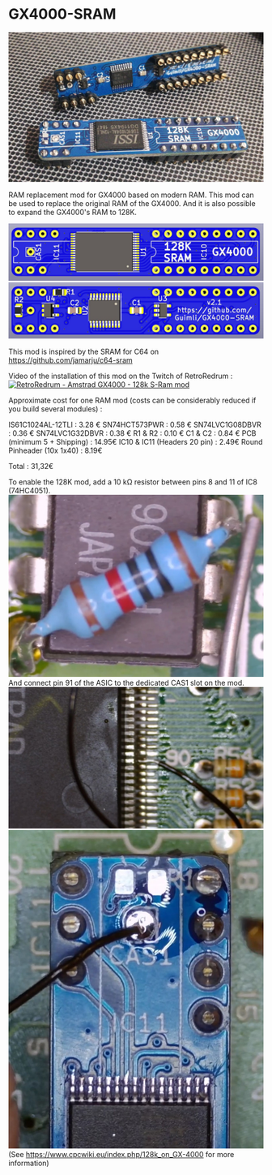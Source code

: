# GX4000-SRAM

![Image01](https://github.com/Guimli/GX4000-SRAM/raw/main/Images/Photo-01.jpg)

RAM replacement mod for GX4000 based on modern RAM. This mod can be used to replace the original RAM of the GX4000. And it is also possible to expand the GX4000's RAM to 128K.

![Image01](https://github.com/Guimli/GX4000-SRAM/raw/main/Images/GX4000-SRAM-128K-v2.1-Top.jpg)
![Image01](https://github.com/Guimli/GX4000-SRAM/raw/main/Images/GX4000-SRAM-128K-v2.1-Bottom.jpg)

This mod is inspired by the SRAM for C64 on https://github.com/jamarju/c64-sram

Video of the installation of this mod on the Twitch of RetroRedrum :
[![RetroRedrum - Amstrad GX4000 - 128k S-Ram mod](http://img.youtube.com/vi/3vgKoG_qG3Q/0.jpg)](https://www.youtube.com/watch?v=3vgKoG_qG3Q "RetroRedrum - Amstrad GX4000 - 128k S-Ram mod")

Approximate cost for one RAM mod (costs can be considerably reduced if you build several modules) :

IS61C1024AL-12TLI : 3.28 €
SN74HCT573PWR : 0.58 €
SN74LVC1G08DBVR : 0.36 €
SN74LVC1G32DBVR : 0.38 €
R1 & R2 : 0.10 €
C1 & C2 : 0.84 €
PCB (minimum 5 + Shipping) : 14.95€
IC10 & IC11 (Headers 20 pin) : 2.49€
Round Pinheader (10x 1x40) : 8.19€

Total : 31,32€

To enable the 128K mod, add a 10 kΩ resistor between pins 8 and 11 of IC8 (74HC4051).
![Image01](https://github.com/Guimli/GX4000-SRAM/raw/main/Images/Photo-04.jpg)
And connect pin 91 of the ASIC to the dedicated CAS1 slot on the mod.
![Image01](https://github.com/Guimli/GX4000-SRAM/raw/main/Images/Photo-02.jpg)
![Image01](https://github.com/Guimli/GX4000-SRAM/raw/main/Images/Photo-03.jpg)
(See https://www.cpcwiki.eu/index.php/128k_on_GX-4000 for more information)